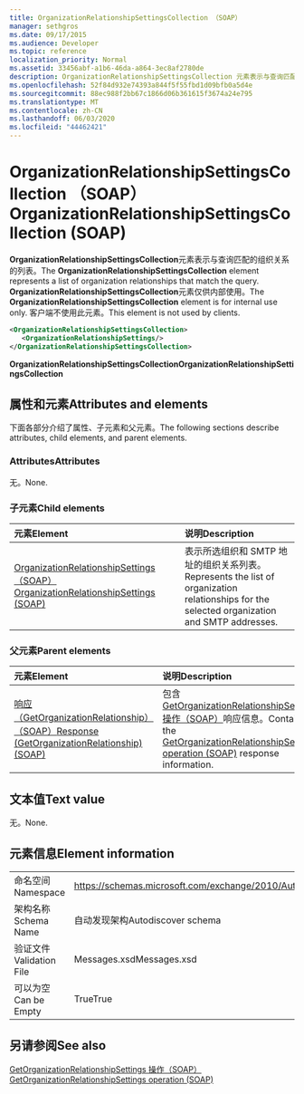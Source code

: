 ```yaml
---
title: OrganizationRelationshipSettingsCollection （SOAP）
manager: sethgros
ms.date: 09/17/2015
ms.audience: Developer
ms.topic: reference
localization_priority: Normal
ms.assetid: 33456abf-a1b6-46da-a864-3ec8af2780de
description: OrganizationRelationshipSettingsCollection 元素表示与查询匹配的组织关系的列表。 OrganizationRelationshipSettingsCollection 元素仅供内部使用。 客户端不使用此元素。
ms.openlocfilehash: 52f84d932e74393a844f5f55fbd1d09bfb0a5d4e
ms.sourcegitcommit: 88ec988f2bb67c1866d06b361615f3674a24e795
ms.translationtype: MT
ms.contentlocale: zh-CN
ms.lasthandoff: 06/03/2020
ms.locfileid: "44462421"
---
```

# <a name="organizationrelationshipsettingscollection-soap"></a><span data-ttu-id="9ae5e-105">OrganizationRelationshipSettingsCollection （SOAP）</span><span class="sxs-lookup"><span data-stu-id="9ae5e-105">OrganizationRelationshipSettingsCollection (SOAP)</span></span>

<span data-ttu-id="9ae5e-106">**OrganizationRelationshipSettingsCollection**元素表示与查询匹配的组织关系的列表。</span><span class="sxs-lookup"><span data-stu-id="9ae5e-106">The **OrganizationRelationshipSettingsCollection** element represents a list of organization relationships that match the query.</span></span> <span data-ttu-id="9ae5e-107">**OrganizationRelationshipSettingsCollection**元素仅供内部使用。</span><span class="sxs-lookup"><span data-stu-id="9ae5e-107">The **OrganizationRelationshipSettingsCollection** element is for internal use only.</span></span> <span data-ttu-id="9ae5e-108">客户端不使用此元素。</span><span class="sxs-lookup"><span data-stu-id="9ae5e-108">This element is not used by clients.</span></span> 
  
```XML
<OrganizationRelationshipSettingsCollection>
   <OrganizationRelationshipSettings/>
</OrganizationRelationshipSettingsCollection>
```

 <span data-ttu-id="9ae5e-109">**OrganizationRelationshipSettingsCollection**</span><span class="sxs-lookup"><span data-stu-id="9ae5e-109">**OrganizationRelationshipSettingsCollection**</span></span>
## <a name="attributes-and-elements"></a><span data-ttu-id="9ae5e-110">属性和元素</span><span class="sxs-lookup"><span data-stu-id="9ae5e-110">Attributes and elements</span></span>

<span data-ttu-id="9ae5e-111">下面各部分介绍了属性、子元素和父元素。</span><span class="sxs-lookup"><span data-stu-id="9ae5e-111">The following sections describe attributes, child elements, and parent elements.</span></span>
  
### <a name="attributes"></a><span data-ttu-id="9ae5e-112">Attributes</span><span class="sxs-lookup"><span data-stu-id="9ae5e-112">Attributes</span></span>

<span data-ttu-id="9ae5e-113">无。</span><span class="sxs-lookup"><span data-stu-id="9ae5e-113">None.</span></span>
  
### <a name="child-elements"></a><span data-ttu-id="9ae5e-114">子元素</span><span class="sxs-lookup"><span data-stu-id="9ae5e-114">Child elements</span></span>

|<span data-ttu-id="9ae5e-115">**元素**</span><span class="sxs-lookup"><span data-stu-id="9ae5e-115">**Element**</span></span>|<span data-ttu-id="9ae5e-116">**说明**</span><span class="sxs-lookup"><span data-stu-id="9ae5e-116">**Description**</span></span>|
|:-----|:-----|
|[<span data-ttu-id="9ae5e-117">OrganizationRelationshipSettings （SOAP）</span><span class="sxs-lookup"><span data-stu-id="9ae5e-117">OrganizationRelationshipSettings (SOAP)</span></span>](organizationrelationshipsettings-soap.md) <br/> |<span data-ttu-id="9ae5e-118">表示所选组织和 SMTP 地址的组织关系列表。</span><span class="sxs-lookup"><span data-stu-id="9ae5e-118">Represents the list of organization relationships for the selected organization and SMTP addresses.</span></span>  <br/> |
   
### <a name="parent-elements"></a><span data-ttu-id="9ae5e-119">父元素</span><span class="sxs-lookup"><span data-stu-id="9ae5e-119">Parent elements</span></span>

|<span data-ttu-id="9ae5e-120">**元素**</span><span class="sxs-lookup"><span data-stu-id="9ae5e-120">**Element**</span></span>|<span data-ttu-id="9ae5e-121">**说明**</span><span class="sxs-lookup"><span data-stu-id="9ae5e-121">**Description**</span></span>|
|:-----|:-----|
|[<span data-ttu-id="9ae5e-122">响应（GetOrganizationRelationship）（SOAP）</span><span class="sxs-lookup"><span data-stu-id="9ae5e-122">Response (GetOrganizationRelationship) (SOAP)</span></span>](response-getorganizationrelationshipsoap.md) <br/> |<span data-ttu-id="9ae5e-123">包含[GetOrganizationRelationshipSettings 操作（SOAP）](getorganizationrelationshipsettings-operation-soap.md)响应信息。</span><span class="sxs-lookup"><span data-stu-id="9ae5e-123">Contains the [GetOrganizationRelationshipSettings operation (SOAP)](getorganizationrelationshipsettings-operation-soap.md) response information.</span></span>  <br/> |
   
## <a name="text-value"></a><span data-ttu-id="9ae5e-124">文本值</span><span class="sxs-lookup"><span data-stu-id="9ae5e-124">Text value</span></span>

<span data-ttu-id="9ae5e-125">无。</span><span class="sxs-lookup"><span data-stu-id="9ae5e-125">None.</span></span>
  
## <a name="element-information"></a><span data-ttu-id="9ae5e-126">元素信息</span><span class="sxs-lookup"><span data-stu-id="9ae5e-126">Element information</span></span>

|||
|:-----|:-----|
|<span data-ttu-id="9ae5e-127">命名空间</span><span class="sxs-lookup"><span data-stu-id="9ae5e-127">Namespace</span></span>  <br/> |https://schemas.microsoft.com/exchange/2010/Autodiscover  <br/> |
|<span data-ttu-id="9ae5e-128">架构名称</span><span class="sxs-lookup"><span data-stu-id="9ae5e-128">Schema Name</span></span>  <br/> |<span data-ttu-id="9ae5e-129">自动发现架构</span><span class="sxs-lookup"><span data-stu-id="9ae5e-129">Autodiscover schema</span></span>  <br/> |
|<span data-ttu-id="9ae5e-130">验证文件</span><span class="sxs-lookup"><span data-stu-id="9ae5e-130">Validation File</span></span>  <br/> |<span data-ttu-id="9ae5e-131">Messages.xsd</span><span class="sxs-lookup"><span data-stu-id="9ae5e-131">Messages.xsd</span></span>  <br/> |
|<span data-ttu-id="9ae5e-132">可以为空</span><span class="sxs-lookup"><span data-stu-id="9ae5e-132">Can be Empty</span></span>  <br/> |<span data-ttu-id="9ae5e-133">True</span><span class="sxs-lookup"><span data-stu-id="9ae5e-133">True</span></span>  <br/> |
   
## <a name="see-also"></a><span data-ttu-id="9ae5e-134">另请参阅</span><span class="sxs-lookup"><span data-stu-id="9ae5e-134">See also</span></span>



[<span data-ttu-id="9ae5e-135">GetOrganizationRelationshipSettings 操作（SOAP）</span><span class="sxs-lookup"><span data-stu-id="9ae5e-135">GetOrganizationRelationshipSettings operation (SOAP)</span></span>](getorganizationrelationshipsettings-operation-soap.md)

